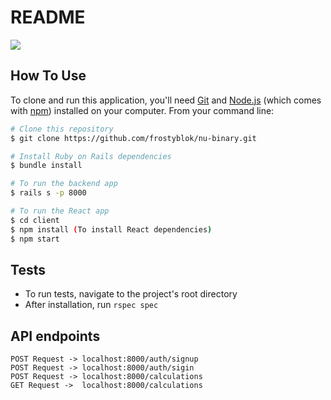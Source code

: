 # README

![](https://github.com/frostyblok/nu-binary/workflows/CI/badge.svg)

## How To Use

To clone and run this application, you'll need [Git](https://git-scm.com) and [Node.js](https://nodejs.org/en/download/) (which comes with [npm](http://npmjs.com)) installed on your computer. From your command line:

```bash
# Clone this repository
$ git clone https://github.com/frostyblok/nu-binary.git

# Install Ruby on Rails dependencies
$ bundle install

# To run the backend app
$ rails s -p 8000

# To run the React app
$ cd client
$ npm install (To install React dependencies)
$ npm start
```

## Tests

* To run tests, navigate to the project's root directory
* After installation, run `rspec spec`


## API endpoints
```
POST Request -> localhost:8000/auth/signup
POST Request -> localhost:8000/auth/sigin
POST Request -> localhost:8000/calculations
GET Request ->  localhost:8000/calculations
